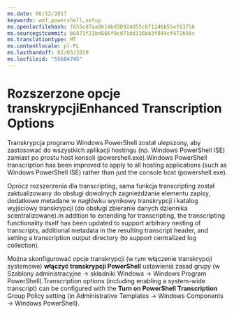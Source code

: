 ```yaml
---
ms.date: 06/12/2017
keywords: wmf,powershell,setup
ms.openlocfilehash: f655cd7aa9b14bd38924d55c8f1246b55ef83756
ms.sourcegitcommit: b6871f21bd666f9cd71dd336bb3f844cf472b56c
ms.translationtype: MT
ms.contentlocale: pl-PL
ms.lasthandoff: 02/03/2019
ms.locfileid: "55684745"
---
```

# <a name="enhanced-transcription-options"></a><span data-ttu-id="b9c02-102">Rozszerzone opcje transkrypcji</span><span class="sxs-lookup"><span data-stu-id="b9c02-102">Enhanced Transcription Options</span></span>

<span data-ttu-id="b9c02-103">Transkrypcja programu Windows PowerShell został ulepszony, aby zastosować do wszystkich aplikacji hostingu (np. Windows PowerShell ISE) zamiast po prostu host konsoli (powershell.exe).</span><span class="sxs-lookup"><span data-stu-id="b9c02-103">Windows PowerShell transcription has been improved to apply to all hosting applications (such as Windows PowerShell ISE) rather than just the console host (powershell.exe).</span></span>

<span data-ttu-id="b9c02-104">Oprócz rozszerzenia dla transcripting, sama funkcja transcripting został zaktualizowany do obsługi dowolnych zagnieżdżanie elementu zapisy, dodatkowe metadane w nagłówku wynikowy transkrypcji i katalog wyjściowy transkrypcji (do obsługi zbieranie danych dziennika scentralizowane).</span><span class="sxs-lookup"><span data-stu-id="b9c02-104">In addition to extending for transcripting, the transcripting functionality itself has been updated to support arbitrary nesting of transcripts, additional metadata in the resulting transcript header, and setting a transcription output directory (to support centralized log collection).</span></span>

<span data-ttu-id="b9c02-105">Można skonfigurować opcje transkrypcji (w tym włączenie transkrypcji systemowe) **włączyć transkrypcji PowerShell** ustawienia zasad grupy (w Szablony administracyjne -> składniki Windows -> Windows Program PowerShell).</span><span class="sxs-lookup"><span data-stu-id="b9c02-105">Transcription options (including enabling a system-wide transcript) can be configured with the **Turn on PowerShell Transcription** Group Policy setting (in Administrative Templates -> Windows Components -> Windows PowerShell).</span></span>
